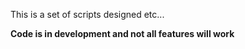This is a set of scripts designed etc...

**Code is in development and not all features will work**
